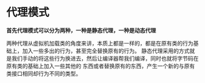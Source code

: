 # 代理模式
**首先代理模式可以分为两种，一种是静态代理，一种是动态代理**

两种代理从虚拟机加载类的角度来讲，本质上都是一样的，都是在原有类的行为基础上，加入一些多出的行为，甚至完全替换原有的行为。
静态代理采用的方式就是我们手动的将这些行为换进去，然后让编译器帮我们编译，同时也就将字节码在原有类的基础上加入一些其他的
东西或者替换原有的东西，产生一个新的与原有类接口相同却行为不同的类型。
